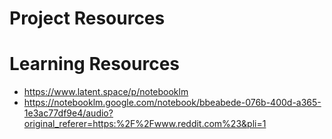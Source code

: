 # Project Resources

# Learning Resources
- https://www.latent.space/p/notebooklm
- https://notebooklm.google.com/notebook/bbeabede-076b-400d-a365-1e3ac77df9e4/audio?original_referer=https:%2F%2Fwww.reddit.com%23&pli=1
